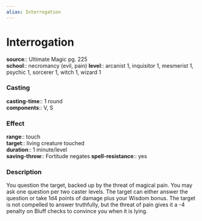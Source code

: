 ```yaml
---
alias: Interrogation
---
```


# Interrogation 

**source**:: Ultimate Magic pg. 225  
**school**:: necromancy (evil, pain)
**level**:: arcanist 1, inquisitor 1, mesmerist 1, psychic 1, sorcerer 1, witch 1, wizard 1

### Casting 

**casting-time**:: 1 round  
**components**:: V, S

### Effect 

**range**:: touch  
**target**:: living creature touched  
**duration**:: 1 minute/level  
**saving-throw**:: Fortitude negates
**spell-resistance**:: yes

### Description 

You question the target, backed up by the threat of magical pain. You may ask one question per two caster levels. The target can either answer the question or take 1d4 points of damage plus your Wisdom bonus. The target is not compelled to answer truthfully, but the threat of pain gives it a -4 penalty on Bluff checks to convince you when it is lying.

